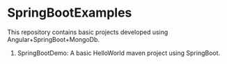 # SpringBootExamples
This repository contains basic projects developed using Angular+SpringBoot+MongoDb.

1. SpringBootDemo: A basic HelloWorld maven project using SpringBoot.
